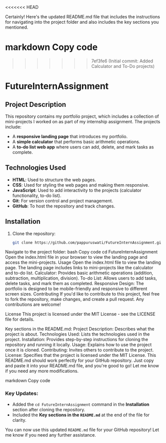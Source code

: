 <<<<<<< HEAD

Certainly! Here's the updated README.md file that includes the instructions for navigating into the project folder and also includes the key sections you mentioned.

markdown
Copy code
=======
>>>>>>> 7ef3fe6 (Initial commit: Added Calculator and To-Do projects)
# FutureInternAssignment

## Project Description
This repository contains my portfolio project, which includes a collection of mini-projects I worked on as part of my internship assignment. The projects include:

- A **responsive landing page** that introduces my portfolio.
- A **simple calculator** that performs basic arithmetic operations.
- A **to-do list web app** where users can add, delete, and mark tasks as complete.

## Technologies Used
- **HTML**: Used to structure the web pages.
- **CSS**: Used for styling the web pages and making them responsive.
- **JavaScript**: Used to add interactivity to the projects (calculator functionality, to-do list).
- **Git**: For version control and project management.
- **GitHub**: To host the repository and track changes.

## Installation
1. Clone the repository:
   ```bash
   git clone https://github.com/pappuruswati/FutureInternAssignment.git
Navigate to the project folder:
bash
Copy code
cd FutureInternAssignment
Open the index.html file in your browser to view the landing page and access the mini-projects.
Usage
Open the index.html file to view the landing page.
The landing page includes links to mini-projects like the calculator and to-do list.
Calculator: Provides basic arithmetic operations (addition, subtraction, multiplication, division).
To-do List: Allows users to add tasks, delete tasks, and mark them as completed.
Responsive Design: The portfolio is designed to be mobile-friendly and responsive to different screen sizes.
Contributing
If you'd like to contribute to this project, feel free to fork the repository, make changes, and create a pull request. Any contributions are welcome!

License
This project is licensed under the MIT License - see the LICENSE file for details.

Key sections in the README.md:
Project Description: Describes what the project is about.
Technologies Used: Lists the technologies used in the project.
Installation: Provides step-by-step instructions for cloning the repository and running it locally.
Usage: Explains how to use the project once it is cloned.
Contributing: Invites others to contribute to the project.
License: Specifies that the project is licensed under the MIT License.
This README.md should work perfectly for your GitHub repository. Just copy and paste it into your README.md file, and you're good to go! Let me know if you need any more modifications.

markdown
Copy code

### Key Updates:
- Added the `cd FutureInternAssignment` command in the **Installation** section after cloning the repository.
- Included the **Key sections in the `README.md`** at the end of the file for clarity.

You can now use this updated `README.md` file for your GitHub repository! Let me know if you need any further assistance.









